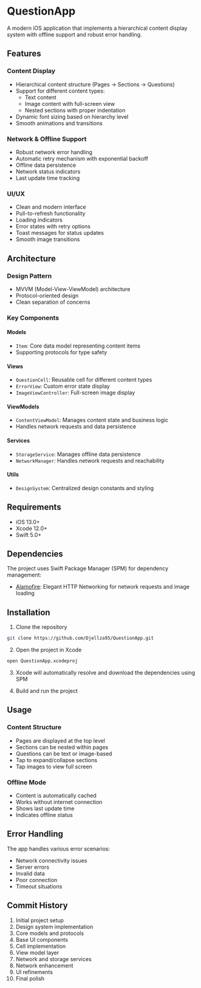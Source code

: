 # QuestionApp

A modern iOS application that implements a hierarchical content display system with offline support and robust error handling.

## Features

### Content Display
- Hierarchical content structure (Pages → Sections → Questions)
- Support for different content types:
  - Text content
  - Image content with full-screen view
  - Nested sections with proper indentation
- Dynamic font sizing based on hierarchy level
- Smooth animations and transitions

### Network & Offline Support
- Robust network error handling
- Automatic retry mechanism with exponential backoff
- Offline data persistence
- Network status indicators
- Last update time tracking

### UI/UX
- Clean and modern interface
- Pull-to-refresh functionality
- Loading indicators
- Error states with retry options
- Toast messages for status updates
- Smooth image transitions

## Architecture

### Design Pattern
- MVVM (Model-View-ViewModel) architecture
- Protocol-oriented design
- Clean separation of concerns

### Key Components

#### Models
- `Item`: Core data model representing content items
- Supporting protocols for type safety

#### Views
- `QuestionCell`: Reusable cell for different content types
- `ErrorView`: Custom error state display
- `ImageViewController`: Full-screen image display

#### ViewModels
- `ContentViewModel`: Manages content state and business logic
- Handles network requests and data persistence

#### Services
- `StorageService`: Manages offline data persistence
- `NetworkManager`: Handles network requests and reachability

#### Utils
- `DesignSystem`: Centralized design constants and styling

## Requirements

- iOS 13.0+
- Xcode 12.0+
- Swift 5.0+

## Dependencies

The project uses Swift Package Manager (SPM) for dependency management:

- [Alamofire](https://github.com/Alamofire/Alamofire): Elegant HTTP Networking for network requests and image loading

## Installation

1. Clone the repository
```bash
git clone https://github.com/Djellza95/QuestionApp.git
```

2. Open the project in Xcode
```bash
open QuestionApp.xcodeproj
```

3. Xcode will automatically resolve and download the dependencies using SPM

4. Build and run the project

## Usage

### Content Structure
- Pages are displayed at the top level
- Sections can be nested within pages
- Questions can be text or image-based
- Tap to expand/collapse sections
- Tap images to view full screen

### Offline Mode
- Content is automatically cached
- Works without internet connection
- Shows last update time
- Indicates offline status

## Error Handling

The app handles various error scenarios:
- Network connectivity issues
- Server errors
- Invalid data
- Poor connection
- Timeout situations

## Commit History

1. Initial project setup
2. Design system implementation
3. Core models and protocols
4. Base UI components
5. Cell implementation
6. View model layer
7. Network and storage services
8. Network enhancement
9. UI refinements
10. Final polish
